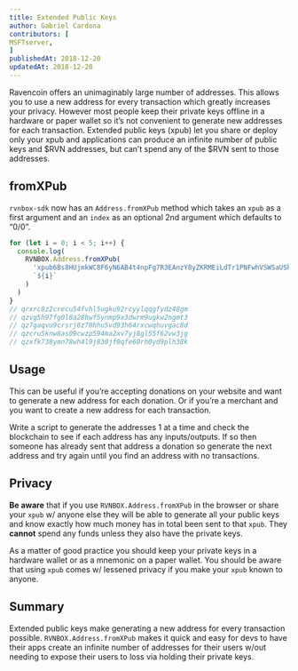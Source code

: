 ```yaml
---
title: Extended Public Keys
author: Gabriel Cardona
contributors: [
MSFTserver,
]
publishedAt: 2018-12-20
updatedAt: 2018-12-20
---
```


Ravencoin offers an unimaginably large number of addresses. This allows you to use a new address for every transaction which greatly increases your privacy. However most people keep their private keys offline in a hardware or paper wallet so it’s not convenient to generate new addresses for each transaction. Extended public keys (xpub) let you share or deploy only your xpub and applications can produce an infinite number of public keys and $RVN addresses, but can’t spend any of the $RVN sent to those addresses.

## fromXPub

`rvnbox-sdk` now has an `Address.fromXPub` method which takes an `xpub` as a first argument and an `index` as an optional 2nd argument which defaults to “0/0”.

```javascript
for (let i = 0; i < 5; i++) {
  console.log(
    RVNBOX.Address.fromXPub(
      'xpub6Bs8HUjmkWC8F6yN6AB4t4npFg7R3EAnzY8yZKRMEiLdTr1PNFwhVSWSaUSkNs43pehV4dNvaQqUAUmAWQXATDQNb1S9EhH515BjyRz5ZNE',
      `${i}`
    )
  )
}
// qrxrc8z2crecu54fvhl5ugku92rcyylqqgfydz48gm
// qzvg5h97fg0l8a28hwf5ynmp9x3dwrm9ugkw2ngmt3
// qz7gaqvu9crsrj6z70hhu5vd93h64rxcwqhuvgac8d
// qzcru5knw8as09cwzp594ma2xv7yj8gl55f62vw3jg
// qzxfk738ymn78wh4l9j830jf9qfe60rh0yd9plh38k
```

## Usage

This can be useful if you’re accepting donations on your website and want to generate a new address for each donation. Or if you’re a merchant and you want to create a new address for each transaction.

Write a script to generate the addresses 1 at a time and check the blockchain to see if each address has any inputs/outputs. If so then someone has already sent that address a donation so generate the next address and try again until you find an address with no transactions.

## Privacy

**Be aware** that if you use `RVNBOX.Address.fromXPub` in the browser or share your `xpub` w/ anyone else they will be able to generate all your public keys and know exactly how much money has in total been sent to that `xpub`. They **cannot** spend any funds unless they also have the private keys.

As a matter of good practice you should keep your private keys in a hardware wallet or as a mnemonic on a paper wallet. You should be aware that using `xpub` comes w/ lessened privacy if you make your `xpub` known to anyone.

## Summary

Extended public keys make generating a new address for every transaction possible. `RVNBOX.Address.fromXPub` makes it quick and easy for devs to have their apps create an infinite number of addresses for their users w/out needing to expose their users to loss via holding their private keys.
